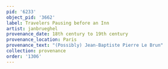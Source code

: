 ```yaml
---
pid: '6233'
object_pid: '3662'
label: Travelers Pausing before an Inn
artist: janbrueghel
provenance_date: 18th century to 19th century
provenance_location: Paris
provenance_text: "(Possibly) Jean-Baptiste Pierre Le Brun"
collection: provenance
order: '1306'
---
```

